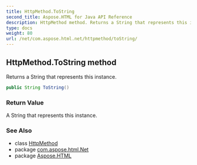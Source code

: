 ```yaml
---
title: HttpMethod.ToString
second_title: Aspose.HTML for Java API Reference
description: HttpMethod method. Returns a String that represents this instance
type: docs
weight: 80
url: /net/com.aspose.html.net/httpmethod/toString/
---
```

## HttpMethod.ToString method

Returns a String that represents this instance.

```java
public String ToString()
```

### Return Value

A String that represents this instance.

### See Also

* class [HttpMethod](../)
* package [com.aspose.html.Net](../../httpmethod/)
* package [Aspose.HTML](../../../)
